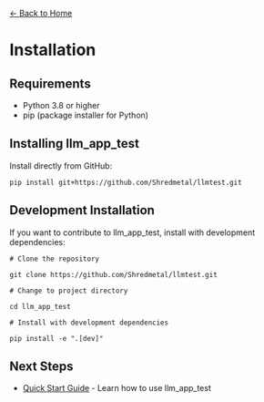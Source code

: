 [← Back to Home](../index.md)

# Installation

## Requirements
- Python 3.8 or higher
- pip (package installer for Python)

## Installing llm_app_test

Install directly from GitHub:

```
pip install git+https://github.com/Shredmetal/llmtest.git
```

## Development Installation

If you want to contribute to llm_app_test, install with development dependencies:

```
# Clone the repository

git clone https://github.com/Shredmetal/llmtest.git

# Change to project directory

cd llm_app_test

# Install with development dependencies

pip install -e ".[dev]"
```


## Next Steps

- [Quick Start Guide](quickstart.md) - Learn how to use llm_app_test

